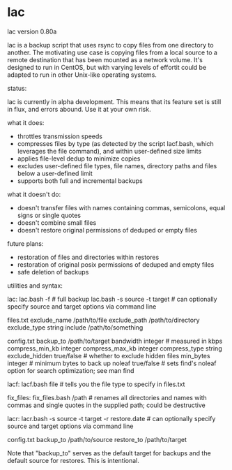 # lac

lac version 0.80a

lac is a backup script that uses rsync to copy files from one directory to another.  The motivating use case is copying files from a local source to a remote destination that has been mounted as a network volume.  It's designed to run in CentOS, but with varying levels of effortit could be adapted to run in other Unix-like operating systems.

status:

lac is currently in alpha development.  This means that its feature set is still in flux, and errors abound.  Use it at your own risk.

what it does:

- throttles transmission speeds
- compresses files by type (as detected by the script lacf.bash, which leverages the file command), and within user-defined size limits
- applies file-level dedup to minimize copies
- excludes user-defined file types, file names, directory paths and files below a user-defined limit
- supports both full and incremental backups

what it doesn't do:

- doesn't transfer files with names containing commas, semicolons, equal signs or single quotes
- doesn't combine small files
- doesn't restore original permissions of deduped or empty files

future plans:

- restoration of files and directories within restores
- restoration of original posix permissions of deduped and empty files
- safe deletion of backups


utilities and syntax:

lac:
    lac.bash -f	# full backup
    lac.bash -s source -t target	# can optionally specify source and target options via command line

files.txt
    exclude_name	/path/to/file
    exclude_path	/path/to/directory
    exclude_type	string
    include		/path/to/something	
	
config.txt
    backup_to		/path/to/target
    bandwidth		integer	# measured in kbps
    compress_min_kb		integer
    compress_max_kb		integer
    compress_type		string
    exclude_hidden		true/false # whether to exclude hidden files
    min_bytes		integer	# minimum bytes to back up
    noleaf			true/false # sets find's noleaf option for search optimization; see man find
	


lacf:
    lacf.bash file	# tells you the file type to specify in files.txt

fix_files:
    fix_files.bash /path	# renames all directories and names with commas and single quotes in the supplied path; could be destructive

lacr:
    lacr.bash -s source -t target -r restore.date # can optionally specify source and target options via command line

config.txt
    backup_to		/path/to/source
    restore_to		/path/to/target

Note that "backup_to" serves as the default target for backups and the default source for restores. This is intentional.



